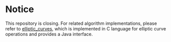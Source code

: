 # Notice
This repository is closing.
For related algorithm implementations, please refer to [elliptic_curves](https://github.com/Archerxy/elliptic_curves/tree/main/algorithm), which is implemented in C language for elliptic curve operations and provides a Java interface.
